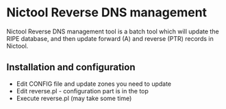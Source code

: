 # Nictool Reverse DNS management

Nictool Reverse DNS management tool is a batch tool which will update the RIPE database, and then update forward (A) and reverse (PTR) records in Nictool.



## Installation and configuration
- Edit CONFIG file and update zones you need to update
- Edit reverse.pl - configuration part is in the top
- Execute reverse.pl (may take some time)
